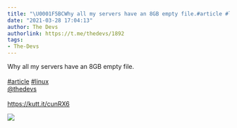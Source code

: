 ```yaml
---
title: "\U0001F5BCWhy all my servers have an 8GB empty file.#article #linux@thedevshttps://kutt.it/cunRX6"
date: "2021-03-28 17:04:13"
author: The Devs
authorlink: https://t.me/thedevs/1892
tags:
- The-Devs
---
```

<p>Why all my servers have an 8GB empty file.<br><br><a href="https://t.me/thedevs/1892?q=%23article">#article</a> <a href="https://t.me/thedevs/1892?q=%23linux">#linux</a><br><a href="https://t.me/thedevs" target="_blank">@thedevs</a><br><br><a href="https://kutt.it/cunRX6" target="_blank" rel="noopener">https://kutt.it/cunRX6</a></p><img src="https://cdn4.telesco.pe/file/HJ58tQvNqSS4odJ6R3L2s1RbZR50CcOH0OVGjUU9O4k_XWvJJ1OsDXP24JFyONHM-1ickjtgF-sXNuotNTnF5W5FhSShoomk5aDbHelxeuRQxxPyrRwwhg9wr_nGRG7-z0F4tumheb6Nl93SPQnCx0sb9TdJ3E1-aLOQo76YrHj7eMjCv2N9-NJVq8-jfhYSse0BohC5iTL6U3oETBBC57Ssp25Ta6lrLIbw9kllebJL_1SADmp4iPx35DyGpK5Xg8i-nmbLRhzZqo8f56H3DiezaXrsRI5yOsbTu6Pj8vVyflVh8Q9kBz9c-zapOdmZaOdJoF6g1jYbV5e2Sa9MIg.jpg" referrerpolicy="no-referrer">